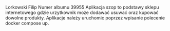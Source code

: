Lorkowski Filip 
Numer albumu 39955
Aplikacja szop to podstawy sklepu internetowego gdzie urzytkownik może dodawać usuwać oraz kupować dowolne produkty.
Aplikacje należy uruchomic poprzez wpisanie polecenie docker compose up.

